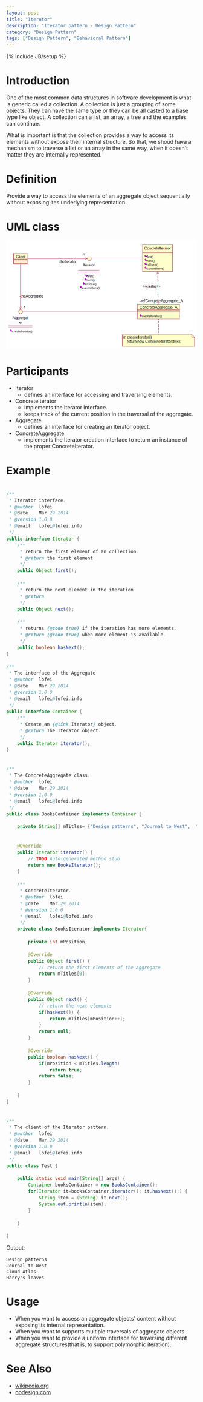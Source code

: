 ```yaml
---
layout: post
title: "Iterator"
description: "Iterator pattern - Design Pattern"
category: "Design Pattern"
tags: ["Design Pattern", "Behavioral Pattern"]
---
```

{% include JB/setup %}

# Introduction
One of the most common data structures in software development is what is generic called a collection. A collection is just a grouping of some objects. They can have the same type or they can be all casted to a base type like object. A collection can a list, an array, a tree and the examples can continue.

What is important is that the collection provides a way to access its elements without expose their internal structure. So that, we shoud hava a mechanism to traverse a list or an array in the same way, when it doesn't matter they are internally represented.

# Definition
Provide a way to access the elements of an aggregate object sequentially without exposing ites underlying representation.

# UML class
![Iterator Pattern](/assets/images/designpattern/iterator.png "Iterator Pattern")

# Participants

* Iterator
	* defines an interface for accessing and traversing elements.
* ConcreteIterator
	* implements the Iterator interface.
	* keeps track of the current position in the traversal of the aggregate.
* Aggregate
	* defines an interface for creating an Iterator object.
* ConcreteAggregate
	* implements the Iterator creation interface to return an instance of the proper ConcreteIterator.

# Example

```java

/**
 * Iterator interface.
 * @author 	lofei
 * @date   	Mar.29 2014
 * @version 1.0.0
 * @email	lofei@lofei.info
 */
public interface Iterator {
	/**
	 * return the first element of an collection.
	 * @return the first element
	 */
	public Object first();
	
	/**
	 * return the next element in the iteration
	 * @return
	 */
	public Object next();
	
	/**
	 * returns {@code true} if the iteration has more elements.
	 * @return {@code true} when more element is available.
	 */
	public boolean hasNext();	
}

/**
 * The interface of the Aggregate
 * @author 	lofei
 * @date   	Mar.29 2014
 * @version 1.0.0
 * @email	lofei@lofei.info
 */
public interface Container {
	/**
	 * Create an {@link Iterator} object.
	 * @return The Iterator object.
	 */
	public Iterator iterator();
}


/**
 * The ConcreteAggregate class.
 * @author 	lofei
 * @date   	Mar.29 2014
 * @version 1.0.0
 * @email	lofei@lofei.info
 */
public class BooksContainer implements Container {
	
	private String[] mTitles= {"Design patterns", "Journal to West",  "Cloud Atlas", "Harry's leaves"};
	
	
	@Override
	public Iterator iterator() {
		// TODO Auto-generated method stub
		return new BooksIterator();
	}

	/**
	 * ConcreteIterator.
	 * @author 	lofei
	 * @date   	Mar.29 2014
	 * @version 1.0.0
	 * @email	lofei@lofei.info
	 */
	private class BooksIterator implements Iterator{
		
		private int mPosition;

		@Override
		public Object first() {
			// return the first elements of the Aggregate
			return mTitles[0];
		}

		@Override
		public Object next() {
			// return the next elements
			if(hasNext()) {
				return mTitles[mPosition++];
			}
			return null;
		}

		@Override
		public boolean hasNext() {
			if(mPosition < mTitles.length)
				return true;
			return false;
		}
		
	}
}


/**
 * The client of the Iterator pattern.
 * @author 	lofei
 * @date   	Mar.29 2014
 * @version 1.0.0
 * @email	lofei@lofei.info
 */
public class Test {

	public static void main(String[] args) {
		Container booksContainer = new BooksContainer();
		for(Iterator it=booksContainer.iterator(); it.hasNext();) {
			String item = (String) it.next();
			System.out.println(item);
		}
		
	}

}
```

Output:

```
Design patterns
Journal to West
Cloud Atlas
Harry's leaves
```

# Usage

* When you want to access an aggregate objects' content without exposing its internal representation.
* When you want to supports multiple traversals of aggregate objects.
* When you want to provide a uniform interface for traversing different aggregate structures(that is, to support polymorphic iteration).

# See Also

* [wikipedia.org](http://en.wikipedia.org/wiki/Iterator_pattern "wikipedia.org")
* [oodesign.com](http://www.oodesign.com/iterator-pattern.html "oodesign.com")